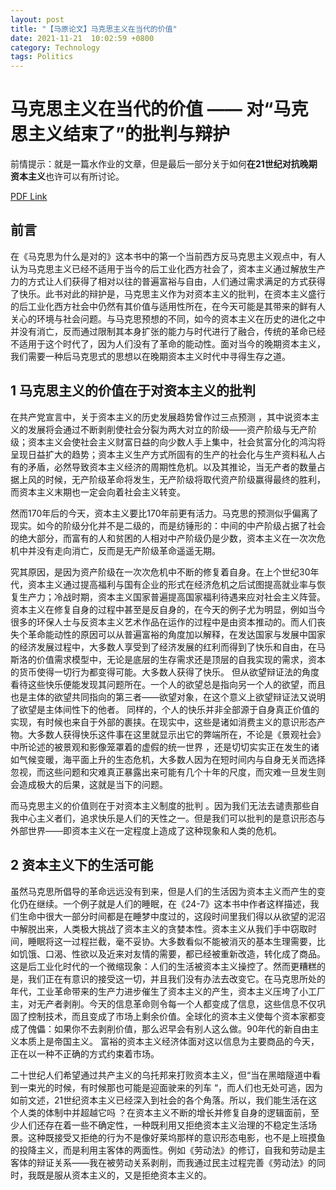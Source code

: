 ```yaml
---
layout: post
title: "【马原论文】马克思主义在当代的价值"
date: 2021-11-21  10:02:59 +0800
category: Technology
tags: Politics
---
```

# 马克思主义在当代的价值 —— 对“马克思主义结束了”的批判与辩护

前情提示：就是一篇水作业的文章，但是最后一部分关于如何**在21世纪对抗晚期资本主义**也许可以有所讨论。

[PDF Link](https://1drv.ms/b/s!Au3reWMu7K2ChctRvSH1iz29QVr3Fg?e=lGROZY)
## 前言
在《马克思为什么是对的》这本书中的第一个当前西方反马克思主义观点中，有人认为马克思主义已经不适用于当今的后工业化西方社会了，资本主义通过解放生产力的方式让人们获得了相对以往的普遍富裕与自由，人们通过需求满足的方式获得了快乐。此书对此的辩护是，马克思主义作为对资本主义的批判，在资本主义盛行的后工业化西方社会中仍然有其价值与适用性所在，在今天可能是其带来的鲜有人关心的环境与社会问题。与马克思预想的不同，如今的资本主义在历史的进化之中并没有消亡，反而通过限制其本身扩张的能力与时代进行了融合，传统的革命已经不适用于这个时代了，因为人们没有了革命的能动性。面对当今的晚期资本主义，我们需要一种后马克思式的思想以在晚期资本主义时代中寻得生存之道。

## 1 马克思主义的价值在于对资本主义的批判
在共产党宣言中，关于资本主义的历史发展趋势曾作过三点预测 ，其中说资本主义的发展将会通过不断剥削使社会分裂为两大对立的阶级——资产阶级与无产阶级；资本主义会使社会主义财富日益的向少数人手上集中，社会贫富分化的鸿沟将呈现日益扩大的趋势；资本主义生产方式所固有的生产的社会化与生产资料私人占有的矛盾，必然导致资本主义经济的周期性危机。以及其推论，当无产者的数量占据上风的时候，无产阶级革命将发生，无产阶级将取代资产阶级赢得最终的胜利，而资本主义末期也一定会向着社会主义转变。

然而170年后的今天，资本主义要比170年前更有活力。马克思的预测似乎偏离了现实。如今的阶级分化并不是二级的，而是纺锤形的：中间的中产阶级占据了社会的绝大部分，而富有的人和贫困的人相对中产阶级仍是少数，资本主义在一次次危机中并没有走向消亡，反而是无产阶级革命遥遥无期。

究其原因，是因为资产阶级在一次次危机中不断的修复着自身。在上个世纪30年代，资本主义通过提高福利与国有企业的形式在经济危机之后试图提高就业率与恢复生产力；冷战时期，资本主义国家普遍提高国家福利待遇来应对社会主义阵营。资本主义在修复自身的过程中甚至是反自身的，在今天的例子尤为明显，例如当今很多的环保人士与反资本主义艺术作品在运作的过程中是由资本推动的。而人们丧失个革命能动性的原因可以从普遍富裕的角度加以解释，在发达国家与发展中国家的经济发展过程中，大多数人享受到了经济发展的红利而得到了快乐和自由，在马斯洛的价值需求模型中，无论是底层的生存需求还是顶层的自我实现的需求，资本的货币使得一切行为都变得可能。大多数人获得了快乐。
但从欲望辩证法的角度看待这些快乐便能发现其问题所在。一个人的欲望总是指向另一个人的欲望，而且也是主体的欲望共同指向的第三者——欲望对象，在这个意义上欲望辩证法又说明了欲望是主体间性下的他者。 同样的，个人的快乐并非全部源于自身真正价值的实现，有时候也来自于外部的裹挟。在现实中，这些是诸如消费主义的意识形态产物。大多数人获得快乐这件事在这里就显示出它的弊端所在，不论是《景观社会》中所论述的被景观和影像笼罩着的虚假的统一世界 ，还是切切实实正在发生的诸如气候变暖，海平面上升的生态危机，大多数人因为在短时间内与自身无关而选择忽视，而这些问题和灾难真正暴露出来可能有几个十年的尺度，而灾难一旦发生则会造成极大的后果，这就是当下的问题。

而马克思主义的价值则在于对资本主义制度的批判 。因为我们无法去谴责那些自我中心主义者们，追求快乐是人们的天性之一。但是我们可以批判的是意识形态与外部世界——即资本主义在一定程度上造成了这种现象和人类的危机。
## 2 资本主义下的生活可能
虽然马克思所倡导的革命远远没有到来，但是人们的生活因为资本主义而产生的变化仍在继续。一个例子就是人们的睡眠，在《24-7》这本书中作者这样描述，我们生命中很大一部分时间都是在睡梦中度过的，这段时间里我们得以从欲望的泥沼中解脱出来，人类极大挑战了资本主义的贪婪本性。资本主义从我们手中窃取时间，睡眠将这一过程拦截，毫不妥协。大多数看似不能被消灭的基本生理需要，比如饥饿、口渴、性欲以及近来对友情的需要，都已经被重新改造，转化成了商品。 这是后工业化时代的一个微缩现象：人们的生活被资本主义操控了。然而更糟糕的是，我们正在有意识的接受这一切，并且我们没有办法去改变它。在马克思所处的年代，工业革命带来的生产力进步催生了资本主义的产生，资本主义压垮了小工厂主，对无产者剥削。今天的信息革命则令每一个人都变成了信息，这些信息不仅巩固了控制技术，而且变成了市场上剩余价值。全球化的资本主义使每个资本家都变成了傀儡：如果你不去剥削价值，那么迟早会有别人这么做。90年代的新自由主义本质上是帝国主义。 富裕的资本主义经济体面对这以信息为主要商品的今天，正在以一种不正确的方式约束着市场。

二十世纪人们希望通过共产主义的乌托邦来打败资本主义，但“当在黑暗隧道中看到一束光的时候，有时候那也可能是迎面驶来的列车 “，而人们也无处可逃，因为如前文述，21世纪资本主义已经深入到社会的各个角落。所以，我们能生活在这个人类的体制中并超越它吗 ？在资本主义不断的增长并修复自身的逻辑面前，至少人们还存在着一些不确定性，一种既利用又拒绝资本主义治理的不稳定生活场景。这种既接受又拒绝的行为不是像好莱坞那样的意识形态电影，也不是上班摸鱼的投降主义，而是利用主客体的两面性。例如《劳动法》的修订，自我和劳动是主客体的辩证关系——我在被劳动关系剥削，而我通过民主过程完善《劳动法》的同时，我既是服从资本主义的，又是拒绝资本主义的。
